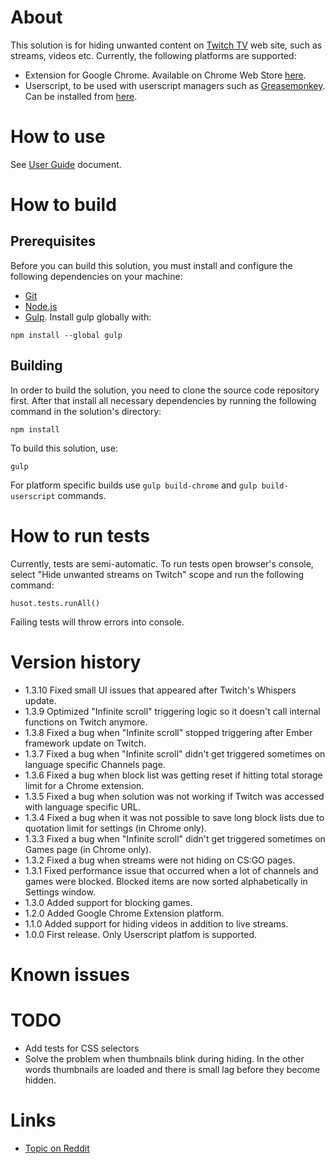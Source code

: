 # About
This solution is for hiding unwanted content on [Twitch TV](http://www.twitch.tv/) web site, such as streams, videos etc. Currently, the following platforms are supported:
- Extension for Google Chrome. Available on Chrome Web Store [here](https://chrome.google.com/webstore/detail/hide-unwanted-streams-on/kpgfplcjhleaadnmjmkjddcmekdhdiia).
- Userscript, to be used with userscript managers such as [Greasemonkey](https://addons.mozilla.org/en-US/firefox/addon/greasemonkey/). Can be installed from [here](https://openuserjs.org/scripts/LinogeFly/Hide_unwanted_streams_on_Twitch).

# How to use
See [User Guide](https://github.com/LinogeFly/hide-unwanted-streams-on-twitch/tree/master/docs/user-guide.md) document.

# How to build
## Prerequisites
Before you can build this solution, you must install and configure the following dependencies on your machine:
- [Git](http://git-scm.com/)
- [Node.js](http://nodejs.org/)
- [Gulp](http://gulpjs.com/). Install gulp globally with:
```
npm install --global gulp
```

## Building
In order to build the solution, you need to clone the source code repository first. After that install all necessary dependencies by running the following command in the solution's directory:
```
npm install
```
To build this solution, use:
```
gulp
```
For platform specific builds use `gulp build-chrome` and `gulp build-userscript` commands.

# How to run tests
Currently, tests are semi-automatic. To run tests open browser's console, select "Hide unwanted streams on Twitch" scope and run the following command:
```
husot.tests.runAll()
```
Failing tests will throw errors into console.

# Version history
- 1.3.10 Fixed small UI issues that appeared after Twitch's Whispers update.
- 1.3.9 Optimized "Infinite scroll" triggering logic so it doesn't call internal functions on Twitch anymore.
- 1.3.8 Fixed a bug when "Infinite scroll" stopped triggering after Ember framework update on Twitch.
- 1.3.7 Fixed a bug when "Infinite scroll" didn't get triggered sometimes on language specific Channels page.
- 1.3.6 Fixed a bug when block list was getting reset if hitting total storage limit for a Chrome extension.
- 1.3.5 Fixed a bug when solution was not working if Twitch was accessed with language specific URL.
- 1.3.4 Fixed a bug when it was not possible to save long block lists due to quotation limit for settings (in Chrome only).
- 1.3.3 Fixed a bug when "Infinite scroll" didn't get triggered sometimes on Games page (in Chrome only).
- 1.3.2 Fixed a bug when streams were not hiding on CS:GO pages.
- 1.3.1 Fixed performance issue that occurred when a lot of channels and games were blocked. Blocked items are now sorted alphabetically in Settings window.
- 1.3.0 Added support for blocking games.
- 1.2.0 Added Google Chrome Extension platform.
- 1.1.0 Added support for hiding videos in addition to live streams.
- 1.0.0 First release. Only Userscript platfom is supported.

# Known issues

# TODO
- Add tests for CSS selectors
- Solve the problem when thumbnails blink during hiding. In the other words thumbnails are loaded and there is small lag before they become hidden.

# Links
- [Topic on Reddit](http://www.reddit.com/r/Twitch/comments/2segt6/hiding_unwanted_streams_on_twitch/)
